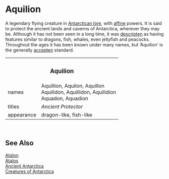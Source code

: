 # Aquilion

A legendary flying creature in [Antarctican lore](...), with [affine](...) powers. It is said to protect the ancient lands and caverns of Antarctica, wherever they may be. Although it has not been seen in a long time, it was [descripten](... 'described') as having features similar to dragons, fish, whales, even jellyfish and peacocks. Throughout the ages it has been known under many names, but ‘Aquilion’ is the generally [accepten](... 'accepted') standard.

<table>
  <tr>
    <th colspan="2"> <h3> Aquilion </h3> </th>
  </tr>
  <tr>
    <td> names </td>
    <td> Aquillion, Aquilon, Aquillon <br> Aquilidon, Aquillidon, Aquilidion <br> Aquadon, Aquadion </td>
  </tr>
  <tr>
    <td> titles </td>
    <td> <em> Ancient Protector </em> </td>
  </tr>
  <tr>
    <td> appearance </td>
    <td> dragon-like, fish-like </td>
  </tr>
</table>


<br>


## See Also

[Atalon](Atalon.md)  
[Atalos](Atalos.md)  
[Ancient Antarctica](...)  
[Creatures of Antarctica](...)  
